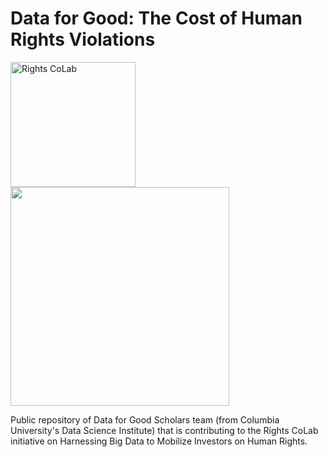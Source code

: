 # Data for Good: The Cost of Human Rights Violations

<p float="left">
  <img src="https://assets.worldbenchmarkingalliance.org/app/uploads/2021/01/rights_colab_logo_web_large-Joanne-Bauer.png" alt="Rights CoLab" width="200"/>
  <img src="https://entrepreneurship.columbia.edu/wp-content/uploads/2016/02/DSI.jpg" width="350" /> 
</p>

Public repository of Data for Good Scholars team (from Columbia University's Data Science Institute) that is contributing to the Rights CoLab initiative on Harnessing Big Data to Mobilize Investors on Human Rights.
